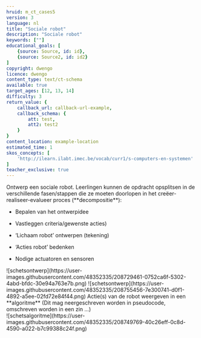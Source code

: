 ```yaml
---
hruid: m_ct_cases5
version: 3
language: nl
title: "Sociale robot"
description: "Sociale robot"
keywords: [""]
educational_goals: [
    {source: Source, id: id}, 
    {source: Source2, id: id2}
]
copyright: dwengo
licence: dwengo
content_type: text/ct-schema
available: true
target_ages: [12, 13, 14]
difficulty: 3
return_value: {
    callback_url: callback-url-example,
    callback_schema: {
        att: test,
        att2: test2
    }
}
content_location: example-location
estimated_time: 1
skos_concepts: [
    'http://ilearn.ilabt.imec.be/vocab/curr1/s-computers-en-systemen'
]
teacher_exclusive: true
---
```


<context>
Ontwerp een sociale robot.
</context>
<decomposition>
Leerlingen kunnen de opdracht opsplitsen in de verschillende fasen/stappen die ze moeten doorlopen in het creëer-realiseer-evalueer proces (**decompositie**):
<ul><li>Bepalen van het ontwerpidee</li></ul>
<ul><li>Vastleggen criteria/gewenste acties)</li></ul>
<ul><li>‘Lichaam robot’ ontwerpen (tekening)</li></ul>
<ul><li>‘Acties robot’ bedenken</li></ul>
<ul><li>Nodige actuatoren en sensoren</li></ul>
![schetsontwerp](https://user-images.githubusercontent.com/48352335/208729461-0752ca6f-5302-4abd-bfdc-30e94a763e7b.png)
![schetsontwerp](https://user-images.githubusercontent.com/48352335/208755456-7e300741-d0f1-4892-a5ee-02fd72e84f44.png)
</decomposition>
<patternRecognition>

</patternRecognition>
<abstraction>

</abstraction>
<algorithms>
Actie(s) van de robot weergeven in een **algoritme** (Dit mag neergeschreven worden in pseudocode, omschreven worden in een zin ...)<br>
![schetsalgoritme](https://user-images.githubusercontent.com/48352335/208749769-40c26eff-0c8d-4590-a022-b7c99388c24f.png)
</algorithms>
<implementation>
    
</implementation>

